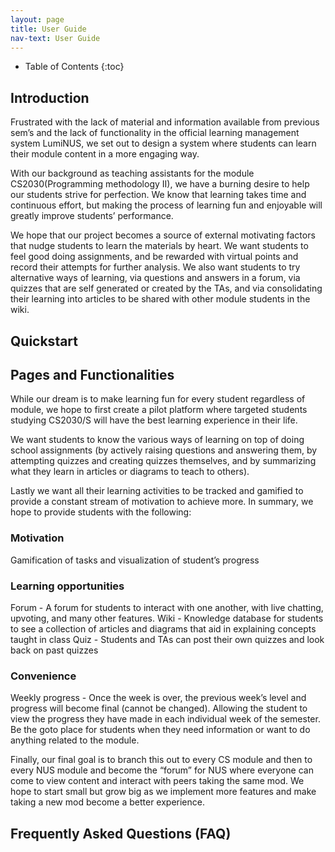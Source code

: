 ```yaml
---
layout: page
title: User Guide
nav-text: User Guide
---
```


* Table of Contents 
{:toc}

## **Introduction**

Frustrated with the lack of material and information available from previous sem’s and the lack of functionality in the official learning management system LumiNUS, we set out to design a system where students can learn their module content in a more engaging way.

With our background as teaching assistants for the module CS2030(Programming methodology II), we have a burning desire to help our students strive for perfection. We know that learning takes time and continuous effort, but making the process of learning fun and enjoyable will greatly improve students’ performance. 

We hope that our project becomes a source of external motivating factors that nudge students to learn the materials by heart. We want students to feel good doing assignments, and be rewarded with virtual points and record their attempts for further analysis. We also want students to try alternative ways of learning, via questions and answers in a forum, via quizzes that are self generated or created by the TAs, and via consolidating their learning into articles to be shared with other module students in the wiki.

## **Quickstart**

## **Pages and Functionalities**
While our dream is to make learning fun for every student regardless of module, we hope to first create a pilot platform where targeted students studying CS2030/S will have the best learning experience in their life.

We want students to know the various ways of learning on top of doing school assignments (by actively raising questions and answering them, by attempting quizzes and creating quizzes themselves, and by summarizing what they learn in articles or diagrams to teach to others). 

Lastly we want all their learning activities to be tracked and gamified to provide a constant stream of motivation to achieve more. In summary, we hope to provide students with the following:

### Motivation
Gamification of tasks and visualization of student’s progress

### Learning opportunities
Forum - A forum for students to interact with one another, with live chatting, upvoting, and many other features.
Wiki - Knowledge database for students to see a collection of articles and diagrams that aid in explaining concepts taught in class
Quiz - Students and TAs can post their own quizzes and look back on past quizzes

### Convenience 
Weekly progress  - Once the week is over, the previous week’s level and progress will become final (cannot be changed). Allowing the student to view the progress they have made in each individual week of the semester. 
Be the goto place for students when they need information or want to do anything related to the module.

Finally, our final goal is to branch this out to every CS module and then to every NUS module and become the “forum” for NUS where everyone can come to view content and interact with peers taking the same mod. We hope to start small but grow big as we implement more features and make taking a new mod become a better experience. 


## **Frequently Asked Questions (FAQ)**